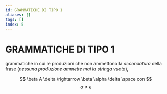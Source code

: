 ```yaml
---
id: GRAMMATICHE DI TIPO 1
aliases: []
tags: []
index: 5
---
```

# GRAMMATICHE DI TIPO 1 

grammatiche in cui le produzioni che non ammettono la *accorciatura* della frase (*nessuna produzione ammette mai la stringa vuota*), 

$$
\beta A \delta \rightarrow \beta \alpha \delta \space con
$$
$$
\alpha \neq \epsilon
$$
